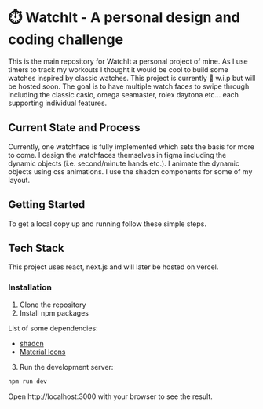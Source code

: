 # ⏱️ WatchIt - A personal design and coding challenge

This is the main repository for WatchIt a personal project of mine. As I use timers to track my workouts I thought it would be cool to build some watches inspired by classic watches. This project is currently 🚧 w.i.p but will be hosted soon. 
The goal is to have multiple watch faces to swipe through including the classic casio, omega seamaster, rolex daytona etc... each supporting individual features. 

## Current State and Process
Currently, one watchface is fully implemented which sets the basis for more to come. I design the watchfaces themselves in figma including the dynamic objects (i.e. second/minute hands etc.). I animate the dynamic objects using css animations. I use the shadcn components for some of my layout.

## Getting Started

To get a local copy up and running follow these simple steps.

## Tech Stack

This project uses react, next.js and will later be hosted on vercel.

### Installation

1. Clone the repository
2. Install npm packages

List of some dependencies:
- [shadcn](https://ui.shadcn.com/)
- [Material Icons](https://mui.com/material-ui/material-icons/)

3. Run the development server:
```bash
npm run dev
```
Open http://localhost:3000 with your browser to see the result.
